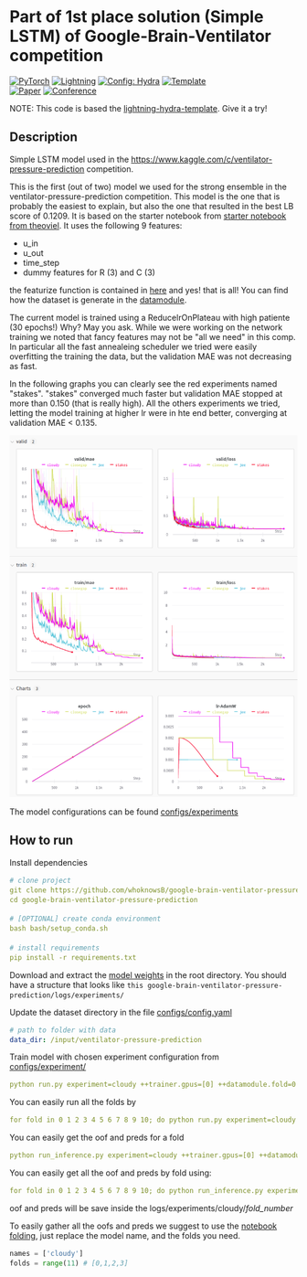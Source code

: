 # Part of 1st place solution (Simple LSTM) of Google-Brain-Ventilator competition

<a href="https://pytorch.org/get-started/locally/"><img alt="PyTorch" src="https://img.shields.io/badge/PyTorch-ee4c2c?logo=pytorch&logoColor=white"></a>
<a href="https://pytorchlightning.ai/"><img alt="Lightning" src="https://img.shields.io/badge/-Lightning-792ee5?logo=pytorchlightning&logoColor=white"></a>
<a href="https://hydra.cc/"><img alt="Config: Hydra" src="https://img.shields.io/badge/Config-Hydra-89b8cd"></a>
<a href="https://github.com/ashleve/lightning-hydra-template"><img alt="Template" src="https://img.shields.io/badge/-Lightning--Hydra--Template-017F2F?style=flat&logo=github&labelColor=gray"></a><br>
[![Paper](http://img.shields.io/badge/paper-arxiv.1001.2234-B31B1B.svg)](https://www.nature.com/articles/nature14539)
[![Conference](http://img.shields.io/badge/AnyConference-year-4b44ce.svg)](https://papers.nips.cc/paper/2020)

</div>

NOTE: This code is based the [lightning-hydra-template](https://github.com/ashleve/lightning-hydra-template). Give it a try!

## Description
Simple LSTM model used in the https://www.kaggle.com/c/ventilator-pressure-prediction competition.

This is the first (out of two) model we used for the strong ensemble in the ventilator-pressure-prediction competition.
This model is the one that is probably the easiest to explain, but also the one that resulted in the best LB score of 0.1209. It is based on the starter notebook from [starter notebook from theoviel](https://www.kaggle.com/theoviel/deep-learning-starter-simple-lstm). It uses the following 9 features: 
- u_in
- u_out
- time_step
- dummy features for R (3) and C (3)

the featurize function is contained in [here](src/datamodules/features/simple.py) and yes! that is all!
You can find how the dataset is generate in the [datamodule](src/datamodules/datamodule.py). 

The current model is trained using a ReducelrOnPlateau with high patiente (30 epochs!)
Why? May you ask. While we were working on the network training we noted that fancy features may not be "all we need" in this comp. In particular all the fast annealeing scheduler we tried were easily overfitting the training the data, but the validation MAE was not decreasing as fast.

In the following graphs you can clearly see the red experiments named "stakes". "stakes" converged much faster but validation MAE stopped at more than 0.150 (that is really high). All the others experiments we tried, letting the model training at higher lr were in hte end better, converging at validation MAE < 0.135. 

![Different enperiments using many schedulers](training_schedule.png)


The model configurations can be found [configs/experiments](configs/experiment)

## How to run
Install dependencies
```yaml
# clone project
git clone https://github.com/whoknowsB/google-brain-ventilator-pressure-prediction
cd google-brain-ventilator-pressure-prediction

# [OPTIONAL] create conda environment
bash bash/setup_conda.sh

# install requirements
pip install -r requirements.txt
```

Download and extract the [model weights](https://drive.google.com/file/d/1WNaKe3LMpQbLBL8ronb1XHUGmUjqrVxG/view?usp=sharing) in the root directory. You should have a structure that looks like `this google-brain-ventilator-pressure-prediction/logs/experiments/`

Update the dataset directory in the file [configs/config.yaml](configs/config.yaml)
```yaml
# path to folder with data
data_dir: /input/ventilator-pressure-prediction
```

Train model with chosen experiment configuration from [configs/experiment/](configs/experiment/)
```yaml
python run.py experiment=cloudy ++trainer.gpus=[0] ++datamodule.fold=0 
```

You can easily run all the folds by
```yaml
for fold in 0 1 2 3 4 5 6 7 8 9 10; do python run.py experiment=cloudy ++trainer.gpus=[0] ++datamodule.fold=$fold; done
```

You can easily get the oof and preds for a fold
```yaml
python run_inference.py experiment=cloudy ++trainer.gpus=[0] ++datamodule.fold=0
```

You can easily get all the oof and preds by fold using:
```yaml
for fold in 0 1 2 3 4 5 6 7 8 9 10; do python run_inference.py experiment=cloudy ++trainer.gpus=[0] ++datamodule.fold=$fold; done
```
oof and preds will be save inside the logs/experiments/cloudy/*fold_number*


To easily gather all the oofs and preds we suggest to use the [notebook folding](notebooks/folding.ipynb), just replace the model name, and the folds you need.

```python
names = ['cloudy'] 
folds = range(11) # [0,1,2,3]
```

<br>
